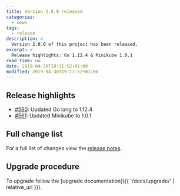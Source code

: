 ```yaml
---
title: Version 2.8.0 released
categories:
  - news
tags:
  - release
description: >
  Version 2.8.0 of this project has been released.
excerpt: >
  Release highlights: Go 1.12.4 & Minikube 1.0.1
read_time: no
date: 2019-04-30T19:11:52+01:00
modified: 2019-04-30T19:11:52+01:00
---
```


## Release highlights

* [#560](https://github.com/gantsign/development-environment/pull/560):
  Updated Go lang to 1.12.4
* [#561](https://github.com/gantsign/development-environment/pull/561):
  Updated Minikube to 1.0.1

## Full change list

For a full list of changes view the
[release notes](https://github.com/gantsign/development-environment/releases/tag/2.8.0).

## Upgrade procedure

To upgrade follow the
[upgrade documentation]({{ '/docs/upgrade/' | relative_url }}).
